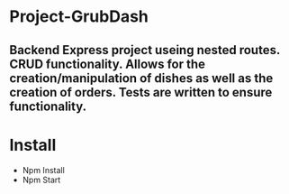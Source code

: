 # Project-GrubDash


## Backend  Express project useing nested routes. CRUD functionality. Allows for the creation/manipulation of dishes as well as the creation of orders. Tests are written to ensure functionality. 

# Install

* Npm Install
* Npm Start
